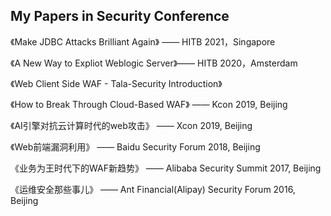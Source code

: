 ## My Papers in Security Conference
《Make JDBC Attacks Brilliant Again》 —— HITB 2021，Singapore

《A New Way to Expliot Weblogic Server》—— HITB 2020，Amsterdam

《Web Client Side WAF - Tala-Security Introduction》 

《How to Break Through Cloud-Based WAF》 —— Kcon 2019, Beijing
 
《AI引擎对抗云计算时代的web攻击》 —— Xcon 2019, Beijing

《Web前端漏洞利用》 —— Baidu Security Forum 2018, Beijing

《业务为王时代下的WAF新趋势》 —— Alibaba Security Summit 2017, Beijing

《运维安全那些事儿》 —— Ant Financial(Alipay) Security Forum 2016, Beijing
